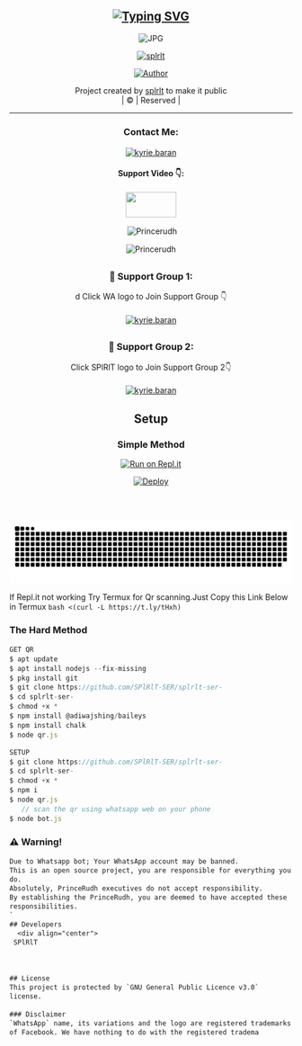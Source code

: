<div align="center">

## [![Typing SVG](https://readme-typing-svg.herokuapp.com?font=Lemon+milk&color=F70000&lines=Welcome+to+splrlt-ser-+WA+Bot+repo;Created+by+splrlt;This+is+the+Best++Bgm+bot;With+more+features)](https://git.io/typing-svg)

 </a>
</p>
<div align="center">
  <p align="center">
<img src="https://i.imgur.com/aAGjt7z.jpg" alt="JPG" width="250" height="200"/>
</p>
 <p align="center">
<a href="#"><img title="splrlt" src="https://img.shields.io/badge/PrinceRudh-red?colorA=%23ff0000&colorB=%23017e40&style=for-the-badge"></a>
</p>
  <p align="center">
<a href="https://github.com/splrlt"><img title="Author" src="https://img.shields.io/badge/Author-Princerudh/PrinceRudh?color=blue&style=for-the-badge&logo=whatsapp"></a>
</p>
</div>
<p align="center">
Project created by <a href="https://github.com/splrlt">splrlt</a> to make it public
    <br>
       | © |
        Reserved |
    <br> 
</p>

----

<h3 align="center">Contact Me:</h3>
<p align="center">
<a href="https://www.instagram.com/splrlt_ser/ " target="blank"><img align="center" src="https://cdn.jsdelivr.net/npm/simple-icons@3.0.1/icons/instagram.svg" alt="kyrie.baran" height="30" width="40" /></a>
</p>
<h4 align="center">Support Video  👇:</h4>
<p align="center">
<a href="https://youtube.com/channel/UCBv1Z1zkOmdGeWU2QRdYBnA" target="blank"><img align="center" src="https://upload.wikimedia.org/wikipedia/commons/thumb/e/e1/Logo_of_YouTube_%282015-2017%29.svg/1200px-Logo_of_YouTube_%282015-2017%29.svg.png" height="45" width="90" /></a>
</p>
  

<p align="center">

<p>&nbsp;<img align="center" src="https://github-readme-stats.vercel.app/api?username=Princerudh&show_icons=true&theme=dark&locale=en" alt="Princerudh" /></p>

<p><img align="center" src="https://github-readme-streak-stats.herokuapp.com/?user=Princerudh&theme=dark" alt="Princerudh" /></p>
</p>


##
  <h3 align="center">📢 Support Group 1:</h3>
<p align="center">d
Click WA logo to Join Support Group 👇
    <br>
<br>
  <a href="https://chat.whatsapp.com/FLqVrc4RdakIjXqcNYz7vU" target="blank"><img align="center" src="https://www.linkpicture.com/q/image-removebg-preview-9_2.png" alt="kyrie.baran" height="200" width="300" /></a>
</p>

## 
  <h3 align="center">📢 Support Group 2:</h3>
<p align="center">
Click SPlRlT logo to Join Support Group 2👇
    <br>
<br>
  <a href="https://chat.whatsapp.com/FLqVrc4RdakIjXqcNYz7vU" target="blank"><img align="center" src="https://i.imgur.com/aAGjt7z.jpg" alt="kyrie.baran" height="200" width="200" /></a>
</p>
    
## Setup
<div align="center">

  ### Simple Method
  
[![Run on Repl.it](https://repl.it/badge/github/quiec/whatsAlfa)](https://replit.com/@PrinceRudh/Prince-QR)

[![Deploy](https://www.herokucdn.com/deploy/button.svg)](https://heroku.com/deploy?template=https://github.com/PrinceRudh/PrinceRudh.git)
     </div>
<br>
<br >
 
<div align="center">

 <img src="https://github.com/Platane/snk/raw/output/github-contribution-grid-snake.svg">
 
 <div align="left">
  
  If Repl.it not working Try Termux for Qr scanning.Just Copy this Link Below in Termux
```bash <(curl -L https://t.ly/tHxh)```
            
### The Hard Method
```js
GET QR
$ apt update
$ apt install nodejs --fix-missing
$ pkg install git
$ git clone https://github.com/SPlRlT-SER/splrlt-ser-
$ cd splrlt-ser-
$ chmod +x *
$ npm install @adiwajshing/baileys
$ npm install chalk
$ node qr.js
```
      
```js
SETUP
$ git clone https://github.com/SPlRlT-SER/splrlt-ser-
$ cd splrlt-ser-
$ chmod +x *
$ npm i
$ node qr.js
   // scan the qr using whatsapp web on your phone
$ node bot.js
```


### ⚠️ Warning! 
```
Due to Whatsapp bot; Your WhatsApp account may be banned.
This is an open source project, you are responsible for everything you do. 
Absolutely, PrinceRudh executives do not accept responsibility.
By establishing the PrinceRudh, you are deemed to have accepted these responsibilities.
`
## Developers
  <div align="center">
 SPlRlT

   

## License
This project is protected by `GNU General Public Licence v3.0` license.

### Disclaimer
`WhatsApp` name, its variations and the logo are registered trademarks of Facebook. We have nothing to do with the registered tradema
